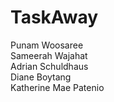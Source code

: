 # TaskAway
Punam Woosaree  
Sameerah Wajahat  
Adrian Schuldhaus  
Diane Boytang  
Katherine Mae Patenio  
